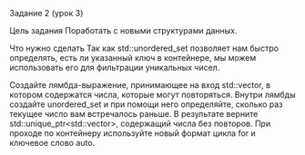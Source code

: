Задание 2 (урок 3)

Цель задания
Поработать с новыми структурами данных.

Что нужно сделать
Так как std::unordered_set позволяет нам быстро определять, есть ли указанный ключ в контейнере, мы можем использовать его для фильтрации уникальных чисел.

Создайте лямбда-выражение, принимающее на вход std::vector<int>, в котором содержатся числа, которые могут повторяться. Внутри лямбды создайте unordered_set и при помощи него определяйте, сколько раз текущее число вам встречалось раньше. В результате верните std::unique_ptr<std::vector<int>>, содержащий числа без повторов. При проходе по контейнеру используйте новый формат цикла for и ключевое слово auto. 